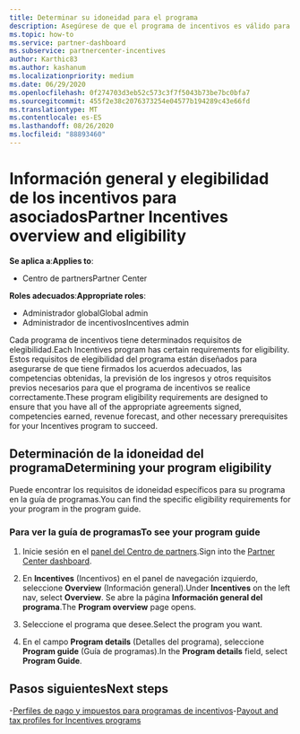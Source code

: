 ```yaml
---
title: Determinar su idoneidad para el programa
description: Asegúrese de que el programa de incentivos es válido para que pueda realizar el pago.
ms.topic: how-to
ms.service: partner-dashboard
ms.subservice: partnercenter-incentives
author: Karthic83
ms.author: kashanum
ms.localizationpriority: medium
ms.date: 06/29/2020
ms.openlocfilehash: 0f274703d3eb52c573c3f7f5043b73be7bc0bfa7
ms.sourcegitcommit: 455f2e38c2076373254e04577b194289c43e66fd
ms.translationtype: MT
ms.contentlocale: es-ES
ms.lasthandoff: 08/26/2020
ms.locfileid: "88893460"
---
```

# <a name="partner-incentives-overview-and-eligibility"></a><span data-ttu-id="06d37-103">Información general y elegibilidad de los incentivos para asociados</span><span class="sxs-lookup"><span data-stu-id="06d37-103">Partner Incentives overview and eligibility</span></span> 

<span data-ttu-id="06d37-104">**Se aplica a**:</span><span class="sxs-lookup"><span data-stu-id="06d37-104">**Applies to**:</span></span>

- <span data-ttu-id="06d37-105">Centro de partners</span><span class="sxs-lookup"><span data-stu-id="06d37-105">Partner Center</span></span>

<span data-ttu-id="06d37-106">**Roles adecuados**:</span><span class="sxs-lookup"><span data-stu-id="06d37-106">**Appropriate roles**:</span></span>

- <span data-ttu-id="06d37-107">Administrador global</span><span class="sxs-lookup"><span data-stu-id="06d37-107">Global admin</span></span>
- <span data-ttu-id="06d37-108">Administrador de incentivos</span><span class="sxs-lookup"><span data-stu-id="06d37-108">Incentives admin</span></span>

 <span data-ttu-id="06d37-109">Cada programa de incentivos tiene determinados requisitos de elegibilidad.</span><span class="sxs-lookup"><span data-stu-id="06d37-109">Each Incentives program has certain requirements for eligibility.</span></span> <span data-ttu-id="06d37-110">Estos requisitos de elegibilidad del programa están diseñados para asegurarse de que tiene firmados los acuerdos adecuados, las competencias obtenidas, la previsión de los ingresos y otros requisitos previos necesarios para que el programa de incentivos se realice correctamente.</span><span class="sxs-lookup"><span data-stu-id="06d37-110">These program eligibility requirements are designed to ensure that you have all of the appropriate agreements signed, competencies earned, revenue forecast, and other necessary prerequisites for your Incentives program to succeed.</span></span>

## <a name="determining-your-program-eligibility"></a><span data-ttu-id="06d37-111">Determinación de la idoneidad del programa</span><span class="sxs-lookup"><span data-stu-id="06d37-111">Determining your program eligibility</span></span>

<span data-ttu-id="06d37-112">Puede encontrar los requisitos de idoneidad específicos para su programa en la guía de programas.</span><span class="sxs-lookup"><span data-stu-id="06d37-112">You can find the specific eligibility requirements for your program in the program guide.</span></span> 

### <a name="to-see-your-program-guide"></a><span data-ttu-id="06d37-113">Para ver la guía de programas</span><span class="sxs-lookup"><span data-stu-id="06d37-113">To see your program guide</span></span>

1. <span data-ttu-id="06d37-114">Inicie sesión en el [panel del Centro de partners](https://partner.microsoft.com/dashboard/).</span><span class="sxs-lookup"><span data-stu-id="06d37-114">Sign into the [Partner Center dashboard](https://partner.microsoft.com/dashboard/).</span></span>

2. <span data-ttu-id="06d37-115">En **Incentives** (Incentivos) en el panel de navegación izquierdo, seleccione **Overview** (Información general).</span><span class="sxs-lookup"><span data-stu-id="06d37-115">Under **Incentives** on the left nav, select **Overview**.</span></span> <span data-ttu-id="06d37-116">Se abre la página **Información general del programa**.</span><span class="sxs-lookup"><span data-stu-id="06d37-116">The **Program overview** page opens.</span></span>

3. <span data-ttu-id="06d37-117">Seleccione el programa que desee.</span><span class="sxs-lookup"><span data-stu-id="06d37-117">Select the program you want.</span></span>

4. <span data-ttu-id="06d37-118">En el campo **Program details** (Detalles del programa), seleccione **Program guide** (Guía de programas).</span><span class="sxs-lookup"><span data-stu-id="06d37-118">In the **Program details** field, select **Program Guide**.</span></span>

## <a name="next-steps"></a><span data-ttu-id="06d37-119">Pasos siguientes</span><span class="sxs-lookup"><span data-stu-id="06d37-119">Next steps</span></span>

<span data-ttu-id="06d37-120">-[Perfiles de pago y impuestos para programas de incentivos](incentives-create-and-manage-your-payout-and-tax-profiles.md)</span><span class="sxs-lookup"><span data-stu-id="06d37-120">-[Payout and tax profiles for Incentives programs](incentives-create-and-manage-your-payout-and-tax-profiles.md)</span></span>